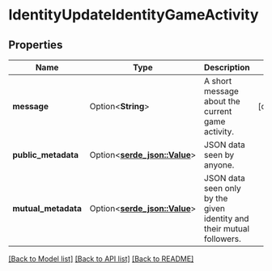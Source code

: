 # IdentityUpdateIdentityGameActivity

## Properties

Name | Type | Description | Notes
------------ | ------------- | ------------- | -------------
**message** | Option<**String**> | A short message about the current game activity. | [optional]
**public_metadata** | Option<[**serde_json::Value**](.md)> | JSON data seen by anyone. | 
**mutual_metadata** | Option<[**serde_json::Value**](.md)> | JSON data seen only by the given identity and their mutual followers. | 

[[Back to Model list]](../README.md#documentation-for-models) [[Back to API list]](../README.md#documentation-for-api-endpoints) [[Back to README]](../README.md)


